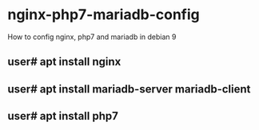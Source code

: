 # nginx-php7-mariadb-config
How to config nginx, php7 and mariadb in debian 9

## user# apt install nginx
## user# apt install mariadb-server mariadb-client
## user# apt install php7
